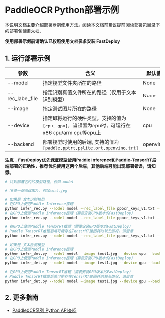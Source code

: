 # PaddleOCR Python部署示例

本说明文档主要介绍部署示例使用方法。阅读本文档前建议提前阅读部署包目录下的部署包使用文档。

**使用部署示例前请确认已按照使用文档要求安装 FastDeploy**

## 1. 运行部署示例

|参数|含义|默认值|  
|---|---|---|
|--model|指定模型文件夹所在的路径|None|
|--rec_label_file|指定识别真值文件所在的路径（仅用于文本识别模型）|None|
|--image|指定测试图片所在的路径|None|  
|--device|指定即将运行的硬件类型，支持的值为`[cpu, gpu]`，当设置为cpu时，可运行在x86 cpu/arm cpu等cpu上|cpu|
|--backend|部署模型时使用的后端, 支持的值为`[paddle,pptrt,pplite,ort,openvino,trt]` |openvino|

**注意：FastDeploy优先保证模型使用Paddle Inference和Paddle-TensorRT后端部署的正确性，推荐优先使用这两个后端，其他后端可能出现部署错误，请知悉。**

```bash
# 找到部署包内的模型路径，例如 model

# 准备一张测试图片，例如test.jpg

# 如果是 文本识别模型
# 在CPU上使用Paddle Inference推理
python infer_rec.py --model model --rec_label_file ppocr_keys_v1.txt --image test.jpg --device cpu --backend paddle
# 在GPU上使用Paddle Inference推理（需要安装GPU版本的FastDeploy）
python infer_rec.py --model model --rec_label_file ppocr_keys_v1.txt --image test.jpg --device gpu --backend paddle

# 在GPU上使用Paddle TensorRT推理（需要安装GPU版本的FastDeploy）
# Paddle TensorRT推理后端可能存在TensorRT建图耗时较长情况，请留意
python infer_rec.py --model model --rec_label_file ppocr_keys_v1.txt --image test.jpg --device gpu --backend pptrt

# 如果是 文本检测模型
# 在CPU上使用Paddle Inference推理
python infer_det.py --model model --image test1.jpg --device cpu --backend paddle
# 在GPU上使用Paddle Inference推理（需要安装GPU版本的FastDeploy）
python infer_det.py --model model --image test1.jpg --device gpu --backend paddle

# 在GPU上使用Paddle TensorRT推理（需要安装GPU版本的FastDeploy）
# Paddle TensorRT推理后端可能存在TensorRT建图耗时较长情况，请留意
python infer_det.py --model model --image test1.jpg --device gpu --backend pptrt
```


## 2. 更多指南
- [PaddleOCR系列 Python API查阅](https://www.paddlepaddle.org.cn/fastdeploy-api-doc/cpp/html/namespacefastdeploy_1_1vision_1_1ocr.html)
